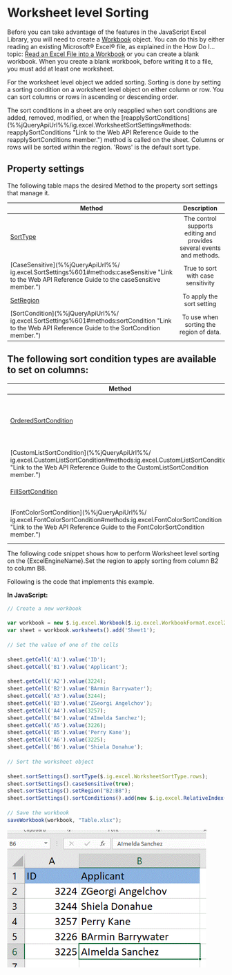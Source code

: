 ﻿<!--
|metadata|
{
    "fileName": "igExcelEngineSorting",
    "controlName": ["igExcel"],
    "tags": ["Sort"]
}
|metadata|
-->

# Worksheet level Sorting

Before you can take advantage of the features in the JavaScript Excel Library, you will need to create a [Workbook](%%jQueryApiUrl%%/ig.excel.Workbook "Link to the Web API Reference Guide to the Workbook member.") object. You can do this by either reading an existing Microsoft® Excel® file, as explained in the How Do I... topic: [Read an Excel File into a Workbook](JavaScript-Excel-Library-Read-an-Excel-2007-XLSX-File-Into-a-Workbook.html "Explains how to read and excel file into a workbook.") or you can create a blank workbook. When you create a blank workbook, before writing it to a file, you must add at least one worksheet.

For the worksheet level object we added sorting. Sorting is done by setting a sorting condition on a worksheet level object on either column or row. You can sort columns or rows in ascending or descending order.

The sort conditions in a sheet are only reapplied when sort conditions are added, removed, modified, or when the [reapplySortConditions](%%jQueryApiUrl%%/ig.excel.WorksheetSortSettings#methods: reapplySortConditions "Link to the Web API Reference Guide to the reapplySortConditions member.") method is called on the sheet. Columns or rows will be sorted within the region. 'Rows' is the default sort type.

## Property settings

The following table maps the desired Method to the property sort settings that manage it.

| Method			| Description     																	|
| ------------- 	|:-------------:																	|
| [SortType](%%jQueryApiUrl%%/ig.excel.WorksheetSortSettings#methods:sortType "Link to the Web API Reference Guide to the SortType member.") | The control supports editing and provides several events and methods. |
|[CaseSensitive](%%jQueryApiUrl%%/ ig.excel.SortSettings%601#methods:caseSensitive  "Link to the Web API Reference Guide to the caseSensitive member.") |True to sort with case sensitivity|
|[SetRegion](%%jQueryApiUrl%%/ig.excel.WorksheetSortSettings#methods:setRegion "Link to the Web API Reference Guide to the SetRegion member.")|To apply the sort setting
|[SortCondition](%%jQueryApiUrl%%/ ig.excel.SortSettings%601#methods:sortCondition "Link to the Web API Reference Guide to the SortCondition member.") |To use when sorting the region of data.


## The following sort condition types are available to set on columns:

| Method			| Description     																	|
| ------------- 	|:-------------:																	|
| [OrderedSortCondition](%%jQueryApiUrl%%/ig.excel.OrderedSortCondition#methods:ig.excel.OrderedSortCondition "Link to the Web API Reference Guide to the OrderedSortCondition member.") | The control supports editing and provides several events and methods. |
|[CustomListSortCondition](%%jQueryApiUrl%%/ ig.excel.CustomListSortCondition#methods:ig.excel.CustomListSortCondition "Link to the Web API Reference Guide to the CustomListSortCondition member.") |True to sort with case sensitivity|
|[FillSortCondition](%%jQueryApiUrl%%/ig.excel.FillSortCondition#methods:ig.excel.FillSortCondition "Link to the Web API Reference Guide to the FillSortCondition member.")|To apply the sort setting
|[FontColorSortCondition](%%jQueryApiUrl%%/ ig.excel.FontColorSortCondition#methods:ig.excel.FontColorSortCondition "Link to the Web API Reference Guide to the FontColorSortCondition member.") |To use when sorting the region of data.

The following code snippet shows how to perform Worksheet level sorting on the {ExcelEngineName}.Set the region to apply sorting from column B2 to column B8.

Following is the code that implements this example.


**In JavaScript:**


```js
// Create a new workbook

var workbook = new $.ig.excel.Workbook($.ig.excel.WorkbookFormat.excel2007);
var sheet = workbook.worksheets().add('Sheet1');

// Set the value of one of the cells

sheet.getCell('A1').value('ID');
sheet.getCell('B1').value('Applicant');

sheet.getCell('A2').value(3224);
sheet.getCell('B2').value('BArmin Barrywater');
sheet.getCell('A3').value(3244);
sheet.getCell('B3').value('ZGeorgi Angelchov');
sheet.getCell('A4').value(3257);
sheet.getCell('B4').value('AImelda Sanchez');
sheet.getCell('A5').value(3226);
sheet.getCell('B5').value('Perry Kane');
sheet.getCell('A6').value(3225);
sheet.getCell('B6').value('Shiela Donahue');            

// Sort the worksheet object

sheet.sortSettings().sortType($.ig.excel.WorksheetSortType.rows);		
sheet.sortSettings().caseSensitive(true);			
sheet.sortSettings().setRegion("B2:B8");
sheet.sortSettings().sortConditions().add(new $.ig.excel.RelativeIndex(0), new $.ig.excel.OrderedSortCondition($.ig.excel.SortDirection.ascending));        

// Save the workbook
saveWorkbook(workbook, "Table.xlsx");

```
![Displays the results of using the code listed above.](../../05_ASP-NET-MVC/00_Excel-Engine/01_Using/images/ExcelEngine_Workseet_Sorting.png)
